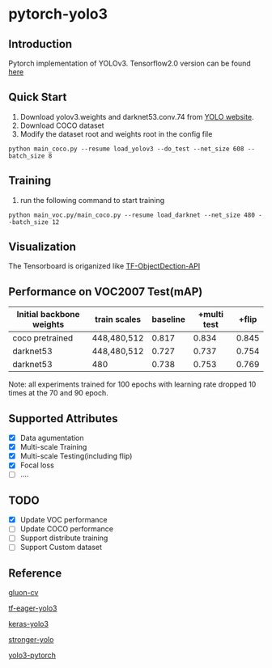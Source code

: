 # pytorch-yolo3 

## Introduction
Pytorch implementation of YOLOv3. Tensorflow2.0 version can be found [here](https://github.com/wlguan/tensorflow2.0-yolov3)

## Quick Start 
1. Download yolov3.weights and darknet53.conv.74 from [YOLO website](http://pjreddie.com/darknet/yolo/).
2. Download COCO dataset
3. Modify the dataset root and weights root in the config file
```
python main_coco.py --resume load_yolov3 --do_test --net_size 608 --batch_size 8
```

## Training
1. run the following command to start training
```
python main_voc.py/main_coco.py --resume load_darknet --net_size 480 --batch_size 12
```

## Visualization
The Tensorboard is origanized like [TF-ObjectDection-API](https://github.com/tensorflow/models/tree/master/research/object_detection)


## Performance on VOC2007 Test(mAP)
Initial backbone weights | train scales| baseline | +multi test|+flip|
| ------ | ------ | ------ | ------ | ------ |
 coco pretrained | 448,480,512|0.817|0.834|0.845
darknet53| 448,480,512|0.727|0.737|0.754
darknet53| 480|0.738|0.753|0.769

Note: all experiments trained for 100 epochs with learning rate dropped 10 times at the 70 and 90 epoch.
## Supported Attributes
- [x] Data agumentation  
- [x] Multi-scale Training 
- [x] Multi-scale Testing(including flip)
- [x] Focal loss  
- [ ] ....
## TODO
- [x] Update VOC performance
- [ ] Update COCO performance
- [ ] Support distribute training
- [ ] Support Custom dataset  

## Reference
[gluon-cv](https://github.com/dmlc/gluon-cv)

[tf-eager-yolo3](https://github.com/penny4860/tf-eager-yolo3)

[keras-yolo3](https://github.com/qqwweee/keras-yolo3)

[stronger-yolo](https://github.com/Stinky-Tofu/Stronger-yolo)

[yolo3-pytorch](https://github.com/zhanghanduo/yolo3_pytorch)
